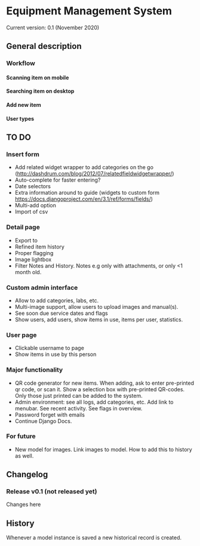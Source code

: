# Equipment Management System
Current version: 0.1 (November 2020)

## General description

### Workflow

#### Scanning item on mobile

#### Searching item on desktop

#### Add new item

#### User types

## TO DO

### Insert form
- Add related widget wrapper to add categories on the go (http://dashdrum.com/blog/2012/07/relatedfieldwidgetwrapper/)
- Auto-complete for faster entering?
- Date selectors
- Extra information around to guide (widgets to custom form https://docs.djangoproject.com/en/3.1/ref/forms/fields/)
- Multi-add option
- Import of csv

### Detail page
- Export to
- Refined item history
- Proper flagging
- Image lightbox
- Filter Notes and History. Notes e.g only with attachments, or only <1 month old.

### Custom admin interface
- Allow to add categories, labs, etc.
- Multi-image support, allow users to upload images and manual(s).
- See soon due service dates and flags
- Show users, add users, show items in use, items per user, statistics.

### User page
- Clickable username to page
- Show items in use by this person

### Major functionality
- QR code generator for new items. When adding, ask to enter pre-printed qr code, or scan it. Show a selection box with pre-printed QR-codes. Only those just printed can be added to the system.
- Admin environment: see all logs, add categories, etc. Add link to menubar. See recent activity. See flags in overview.
- Password forget with emails
- Continue Django Docs.

### For future
- New model for images. Link images to model. How to add this to history as well.

## Changelog

### Release v0.1 (not released yet)
Changes here


## History

Whenever a model instance is saved a new historical record is created.